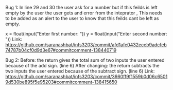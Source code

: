 Bug 1:
In line 29 and 30 the user ask for a number but if this feilds is left empty by the user the user gets and error from the inteprator , 
This needs to be added as an alert to the user to know that this feilds cant be left as empty.

x = float(input("Enter first number: ")) 
y = float(input("Enter second number: "))
  Link: https://github.com/saranashbat/infs3203/commit/afd1afe0432eceb9adcfeb74787b04cf0d9d3e67#commitcomment-138440719


Bug 2: 
Before: the return gives the total sum of two inputs the user entered because of the add sign. (line 6)
After changing: the return subtracts the two inputs the user entered because of the subtract sign. (line 6)
  Link: https://github.com/saranashbat/infs3203/commit/3660ff9f1559b0d06c65019d530be895f5e95203#commitcomment-138415650
